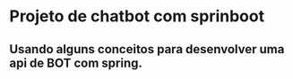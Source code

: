 # Projeto de chatbot com sprinboot

## Usando alguns conceitos para desenvolver uma api de BOT com spring.
